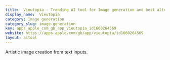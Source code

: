 ```yaml
---
title:  Vieutopia - Trending AI tool for Image generation and best alternatives
display_name:  Vieutopia
category: Image generation
category_slug: image-generation
key: apps_apple_com_gb_app_vieutopia_id1660264569
website: https://apps.apple.com/gb/app/vieutopia/id1660264569
layout: aitool
---
```


Artistic image creation from text inputs.
